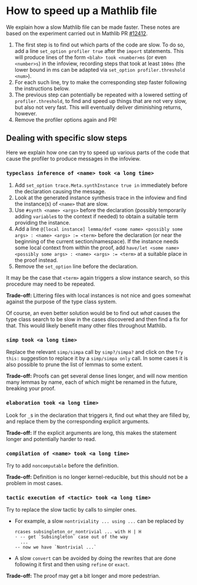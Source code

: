 # How to speed up a Mathlib file

We explain how a slow Mathlib file can be made faster. These notes are based on
the experiment carried out in Mathlib PR
[#12412](https://github.com/leanprover-community/mathlib4/pull/12412).

1. The first step is to find out which parts of the code are slow. To do so, 
   add a line `set_option profiler true` after the `import` statements.
   This will produce lines of the form `<blah> took <number>ms` (or even `<number>s`)
   in the infoview, recording steps that took at least `100ms` (the lower bound in ms
   can be adapted via `set_option profiler.threshold <num>`).
2. For each such line, try to make the corresponding step faster following the
   instructions below.
3. The previous step can potentially be repeated with a lowered setting of
   `profiler.threshold`, to find and speed up things that are not very slow,
   but also not very fast. This will eventually deliver diminishing returns, however.
4. Remove the profiler options again and PR!

## Dealing with specific slow steps

Here we explain how one can try to speed up various parts of the code that cause
the profiler to produce messages in the infoview.

### `typeclass inference of <name> took <a long time>`

1. Add `set_option trace.Meta.synthInstance true in` immediately before the declaration
   causing the message.
2. Look at the generated instance synthesis trace in the infoview and find the instance(s)
   of `<name>` that are slow.
3. Use `#synth <name> <args>` before the declaration (possibly temporarily adding `variable`s
   to the context if needed) to obtain a suitable term providing the instance.
4. Add a line
   `@[local instance] lemma/def <some name> <possibly some args> : <name> <args> := <term>`
   before the declaration (or near the beginning of the current section/namespace).
   If the instance needs some local context from within the proof, add
   `have/let <some name> <possibly some args> : <name> <args> := <term>` at a suitable
   place in the proof instead.
5. Remove the `set_option` line before the declaration.

It may be the case that `<term>` again triggers a slow instance search, so this procedure
may need to be repeated.

**Trade-off:** Littering files with local instances is not nice and goes somewhat against
the purpose of the type class system.

Of course, an even better solution would be to find out *what* causes the type class search
to be slow in the cases discovered and then find a fix for that. This would likely benefit
many other files throughout Mathlib.

### `simp took <a long time>`

Replace the relevant `simp/simpa` call by `simp?/simpa?` and click on the `Try this:`
suggestion to replace it by a `simp/simpa only` call. In some cases it is also possible
to prune the list of lemmas to some extent.

**Trade-off:** Proofs can get several dense lines longer, and will now mention many lemmas by name, each of which might be renamed in the future, breaking your proof.

### `elaboration took <a long time>`

Look for `_`s in the declaration that triggers it, find out what they are filled by,
and replace them by the corresponding explicit arguments.

**Trade-off:** If the explicit arguments are long, this makes the statement longer
and potentially harder to read.

### `compilation of <name> took <a long time>`

Try to add `noncomputable` before the definition.

**Trade-off:** Definition is no longer kernel-reducible, but this should not be a
problem in most cases.

### `tactic execution of <tactic> took <a long time>`

Try to replace the slow tactic by calls to simpler ones.

* For example, a slow `nontriviality ... using ...` can be replaced by
  ```lean
  rcases subsingleton_or_nontrivial ... with H | H
  · -- get `Subsingleton` case out of the way
    ...
  -- now we have `Nontrivial ...`
  ```

* A slow `convert` can be avoided by doing the rewrites that are done following it
first and then using `refine` or `exact`.

**Trade-off:** The proof may get a bit longer and more pedestrian.
